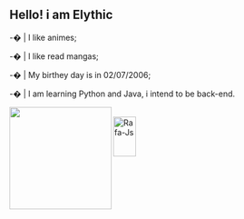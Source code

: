 ## Hello! i am Elythic

-� | I like animes;

-� | I like read mangas;

-� | My birthey day is in 02/07/2006;

-� | I am learning Python and Java, i intend to be back-end.

<div align="center">
  <a href="https://github.com/Elythi">
  <img align="left" height="180em" src="https://github-readme-stats.vercel.app/api?username=Elythi&show_icons=true&theme=dark&include_all_commits=true&count_private=true"/>
</div>
  <div style="display: inline_block"><br>
  <img alt="Rafa-Js" height="70" width="40" <img src="https://cdn.jsdelivr.net/gh/devicons/devicon/icons/php/php-original.svg" />
  </div>
  
